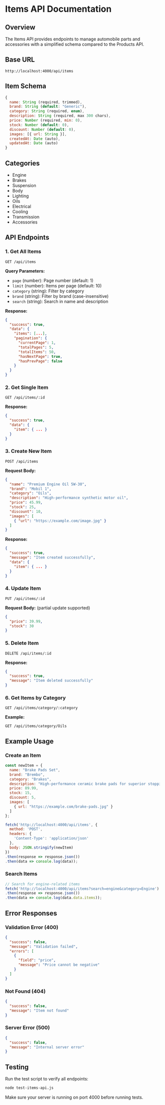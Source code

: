 # Items API Documentation

## Overview
The Items API provides endpoints to manage automobile parts and accessories with a simplified schema compared to the Products API.

## Base URL
```
http://localhost:4000/api/items
```

## Item Schema
```javascript
{
  name: String (required, trimmed),
  brand: String (default: "Generic"),
  category: String (required, enum),
  description: String (required, max 300 chars),
  price: Number (required, min: 0),
  stock: Number (default: 0),
  discount: Number (default: 0),
  images: [{ url: String }],
  createdAt: Date (auto),
  updatedAt: Date (auto)
}
```

## Categories
- Engine
- Brakes
- Suspension
- Body
- Lighting
- Oils
- Electrical
- Cooling
- Transmission
- Accessories

## API Endpoints

### 1. Get All Items
```
GET /api/items
```

**Query Parameters:**
- `page` (number): Page number (default: 1)
- `limit` (number): Items per page (default: 10)
- `category` (string): Filter by category
- `brand` (string): Filter by brand (case-insensitive)
- `search` (string): Search in name and description

**Response:**
```json
{
  "success": true,
  "data": {
    "items": [...],
    "pagination": {
      "currentPage": 1,
      "totalPages": 5,
      "totalItems": 50,
      "hasNextPage": true,
      "hasPrevPage": false
    }
  }
}
```

### 2. Get Single Item
```
GET /api/items/:id
```

**Response:**
```json
{
  "success": true,
  "data": {
    "item": { ... }
  }
}
```

### 3. Create New Item
```
POST /api/items
```

**Request Body:**
```json
{
  "name": "Premium Engine Oil 5W-30",
  "brand": "Mobil 1",
  "category": "Oils",
  "description": "High-performance synthetic motor oil",
  "price": 45.99,
  "stock": 25,
  "discount": 10,
  "images": [
    { "url": "https://example.com/image.jpg" }
  ]
}
```

**Response:**
```json
{
  "success": true,
  "message": "Item created successfully",
  "data": {
    "item": { ... }
  }
}
```

### 4. Update Item
```
PUT /api/items/:id
```

**Request Body:** (partial update supported)
```json
{
  "price": 39.99,
  "stock": 30
}
```

### 5. Delete Item
```
DELETE /api/items/:id
```

**Response:**
```json
{
  "success": true,
  "message": "Item deleted successfully"
}
```

### 6. Get Items by Category
```
GET /api/items/category/:category
```

**Example:**
```
GET /api/items/category/Oils
```

## Example Usage

### Create an Item
```javascript
const newItem = {
  name: "Brake Pads Set",
  brand: "Brembo",
  category: "Brakes",
  description: "High-performance ceramic brake pads for superior stopping power",
  price: 89.99,
  stock: 15,
  discount: 5,
  images: [
    { url: "https://example.com/brake-pads.jpg" }
  ]
};

fetch('http://localhost:4000/api/items', {
  method: 'POST',
  headers: {
    'Content-Type': 'application/json'
  },
  body: JSON.stringify(newItem)
})
.then(response => response.json())
.then(data => console.log(data));
```

### Search Items
```javascript
// Search for engine-related items
fetch('http://localhost:4000/api/items?search=engine&category=Engine')
.then(response => response.json())
.then(data => console.log(data.data.items));
```

## Error Responses

### Validation Error (400)
```json
{
  "success": false,
  "message": "Validation failed",
  "errors": [
    {
      "field": "price",
      "message": "Price cannot be negative"
    }
  ]
}
```

### Not Found (404)
```json
{
  "success": false,
  "message": "Item not found"
}
```

### Server Error (500)
```json
{
  "success": false,
  "message": "Internal server error"
}
```

## Testing
Run the test script to verify all endpoints:
```bash
node test-items-api.js
```

Make sure your server is running on port 4000 before running tests.